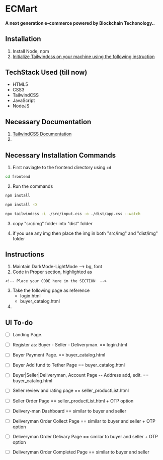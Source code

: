 # ECMart
#### A next generation e-commerce powered by Blockchain Techonology.. 

## Installation
1. Install Node, npm
2. [Initialize Tailwindcss on your machine using the following instruction](https://tailwindcss.com/docs/installation)

## TechStack Used (till now)
- HTML5
- CSS3
- TailwindCSS
- JavaScript
- NodeJS


## Necessary Documentation

1. [TailwindCSS Documentation](https://tailwindcss.com/docs/installation)
2. 

## Necessary Installation Commands

1. First naviagte to the frontend directory using `cd`

```bash
cd frontend
```

2. Run the commands 
```bash
npm install
```
```bash
npm install -D
```
```bash
npx tailwindcss -i ./src/input.css -o ./dist/app.css --watch
```
3. copy "src/img" folder into "dist" folder

4. if you use any img then place the img in both "src/img" and "dist/img" folder 

## Instructions

1. Maintain DarkMode-LightMode --> bg, font
2. Code in Proper section, highlighted as

```Comment
<!-- Place your CODE here in the SECTION  -->
```
3. Take the following page as reference
      - login.html
      - buyer_catalog.html
4. 

## UI To-do 

- [ ] Landing Page. 
- [ ] Register as: Buyer - Seller - Deliveryman.  == login.html
- [ ] Buyer Payment Page. == buyer_catalog.html
- [ ] Buyer Add fund to Tether Page == buyer_catalog.html
- [ ] Buyer|Seller|Deliveryman, Account Page -- Address add, edit. == buyer_catalog.html
- [ ] Seller review and rating page == seller_productList.html
- [ ] Seller Order Page == seller_productList.html + OTP option
- [ ] Delivery-man Dashboard == similar to buyer and seller 
- [ ] Deliveryman Order Collect Page == similar to buyer and seller  + OTP option
- [ ] Deliveryman Order Delivary Page == similar to buyer and seller + OTP option
- [ ] Deliveryman Order Completed Page == similar to buyer and seller 


